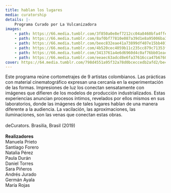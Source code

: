 ```yaml
---
title: hablan los lugares
media: curatorship
details: |-
    Programa Curado por La Vulcanizadora
images:
    - path: https://66.media.tumblr.com/3f850a0e8ef7212cc04a8460bfa4ffea/34156cf9c2161b82-fb/s1280x1920/c6edaa2dbda51cc2049fd2ccf7a9c80ffdfb4d40.jpg
    - path: https://66.media.tumblr.com/8af0bf77810e087a39d1e8a95006ba3f/34156cf9c2161b82-52/s1280x1920/ba19e34f087a87328dbc93e413b9f8a4970cd350.jpg
    - path: https://66.media.tumblr.com/beec832eae41a73899df407e15bb4019/34156cf9c2161b82-c8/s1280x1920/fa5a344dffa82752e7200a2796f590248d09ad3c.jpg
    - path: https://66.media.tumblr.com/4b520cec4059b11c235cc879c71353fc/34156cf9c2161b82-80/s1280x1920/8cb8075af868b3c17b75c42364ae3e3d645a755d.jpg
    - path: https://66.media.tumblr.com/3413761a4e6d6960d4c0af76bb01eac2/34156cf9c2161b82-75/s1280x1920/79ca59bc7df781fe8d9e40e1e3f8b0e9871694d7.jpg
    - path: https://66.media.tumblr.com/eeaec63adcd8e6fa37616cca47b6760b/34156cf9c2161b82-f6/s1280x1920/f1c5c1ae13253c9d044619f5f67bc2cc28b32383.jpg
cover: https://64.media.tumblr.com/798d4551a95f32a78d0bceccedb2afd2/be4b5533c24e292d-18/s1280x1920/3035fb484f3a2836ed85af69981827ede52d91e2.png
---
```


Este programa reúne cortometrajes de 9 artistas colombianos. Las prácticas con material cinematográfico expresan una cercanía en la experimentación de las formas. Impresiones de luz los conectan sensatamente con imágenes que difieren de los modelos de producción industrializados. Estas experiencias anuncian procesos íntimos, revelados por ellos mismos en sus laboratorios, donde las imágenes de tales lugares hablan de una manera diferente a la audiencia. La vacilación, las aproximaciones, las iluminaciones, son las venas que conectan estas obras.
<br>
<br>
deCurators. Brasilía, Brasil (2019)
<br>
<br>
**Realizadores**<br>
Manuela Prieto<br>
Santiago Forero<br>
Natalia Pérez<br>
Paula Durán<br>
Daniel Torres<br>
Sara Piñeros<br>
Andrés Jurado<br>
Germán Ayala<br>
María Rojas<br>
